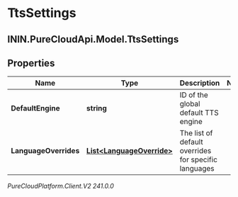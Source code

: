 # TtsSettings

## ININ.PureCloudApi.Model.TtsSettings

## Properties

|Name | Type | Description | Notes|
|------------ | ------------- | ------------- | -------------|
| **DefaultEngine** | **string** | ID of the global default TTS engine | |
| **LanguageOverrides** | [**List&lt;LanguageOverride&gt;**](LanguageOverride) | The list of default overrides for specific languages | |



_PureCloudPlatform.Client.V2 241.0.0_
